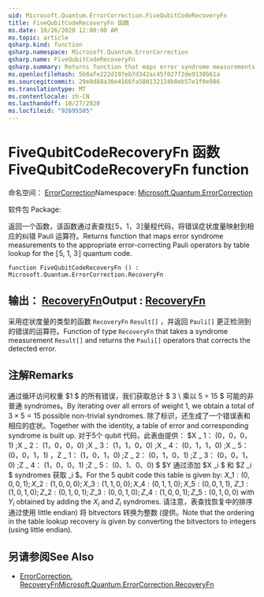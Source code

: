 ```yaml
---
uid: Microsoft.Quantum.ErrorCorrection.FiveQubitCodeRecoveryFn
title: FiveQubitCodeRecoveryFn 函数
ms.date: 10/26/2020 12:00:00 AM
ms.topic: article
qsharp.kind: function
qsharp.namespace: Microsoft.Quantum.ErrorCorrection
qsharp.name: FiveQubitCodeRecoveryFn
qsharp.summary: Returns function that maps error syndrome measurements to the appropriate error-correcting Pauli operators by table lookup for the ⟦5, 1, 3⟧ quantum code.
ms.openlocfilehash: 5b8afe222d197eb7d342ac45f027f2de9130b61a
ms.sourcegitcommit: 29e0d88a30e4166fa580132124b0eb57e1f0e986
ms.translationtype: MT
ms.contentlocale: zh-CN
ms.lasthandoff: 10/27/2020
ms.locfileid: "92695505"
---
```

# <a name="fivequbitcoderecoveryfn-function"></a><span data-ttu-id="26828-102">FiveQubitCodeRecoveryFn 函数</span><span class="sxs-lookup"><span data-stu-id="26828-102">FiveQubitCodeRecoveryFn function</span></span>

<span data-ttu-id="26828-103">命名空间： [ErrorCorrection](xref:Microsoft.Quantum.ErrorCorrection)</span><span class="sxs-lookup"><span data-stu-id="26828-103">Namespace: [Microsoft.Quantum.ErrorCorrection](xref:Microsoft.Quantum.ErrorCorrection)</span></span>

<span data-ttu-id="26828-104">软件包 [](https://nuget.org/packages/)</span><span class="sxs-lookup"><span data-stu-id="26828-104">Package: [](https://nuget.org/packages/)</span></span>


<span data-ttu-id="26828-105">返回一个函数，该函数通过表查找⟦5，1，3⟧量程代码，将错误症状度量映射到相应的纠错 Pauli 运算符。</span><span class="sxs-lookup"><span data-stu-id="26828-105">Returns function that maps error syndrome measurements to the appropriate error-correcting Pauli operators by table lookup for the ⟦5, 1, 3⟧ quantum code.</span></span>

```qsharp
function FiveQubitCodeRecoveryFn () : Microsoft.Quantum.ErrorCorrection.RecoveryFn
```


## <a name="output--recoveryfn"></a><span data-ttu-id="26828-106">输出： [RecoveryFn](xref:Microsoft.Quantum.ErrorCorrection.RecoveryFn)</span><span class="sxs-lookup"><span data-stu-id="26828-106">Output : [RecoveryFn](xref:Microsoft.Quantum.ErrorCorrection.RecoveryFn)</span></span>

<span data-ttu-id="26828-107">采用症状度量的类型的函数 `RecoveryFn` `Result[]` ，并返回 `Pauli[]` 更正检测到的错误的运算符。</span><span class="sxs-lookup"><span data-stu-id="26828-107">Function of type `RecoveryFn` that takes a syndrome measurement `Result[]` and returns the `Pauli[]` operators that corrects the detected error.</span></span>

## <a name="remarks"></a><span data-ttu-id="26828-108">注解</span><span class="sxs-lookup"><span data-stu-id="26828-108">Remarks</span></span>

<span data-ttu-id="26828-109">通过循环访问权重 $1 $ 的所有错误，我们获取总计 $ 3 \ 乘以 5 = 15 $ 可能的非普通 syndromes。</span><span class="sxs-lookup"><span data-stu-id="26828-109">By iterating over all errors of weight $1$, we obtain a total of $3\times 5=15$ possible non-trivial syndromes.</span></span>
<span data-ttu-id="26828-110">除了标识，还生成了一个错误表和相应的症状。</span><span class="sxs-lookup"><span data-stu-id="26828-110">Together with the identity, a table of error and corresponding syndrome is built up.</span></span> <span data-ttu-id="26828-111">对于5个 qubit 代码，此表由提供： $X \_ 1： (0，0，0，1) ;X \_ 2： (1，0，0，0) ;X \_ 3： (1，1，0，0) ;X \_ 4： (0，1，1，0) ;X \_ 5： (0，0，1，1) $，$Z \_ 1： (1，0，1，0) ;Z \_ 2： (0，1，0，1) ;Z \_ 3： (0，0，1，0) ;Z \_ 4： (1，0，0，1) ;Z \_ 5： (0、1、0、0) $ $Y 通过添加 $X _i $ 和 $Z _i $ syndromes 获取 _i $。</span><span class="sxs-lookup"><span data-stu-id="26828-111">For the 5 qubit code this table is given by: $X\_1: (0,0,0,1); X\_2: (1,0,0,0); X\_3: (1,1,0,0); X\_4: (0,1,1,0); X\_5: (0,0,1,1)$, $Z\_1: (1,0,1,0); Z\_2: (0,1,0,1); Z\_3: (0,0,1,0); Z\_4: (1,0,0,1); Z\_5: (0,1,0,0)$ with $Y_i$ obtained by adding the $X_i$ and $Z_i$ syndromes.</span></span> <span data-ttu-id="26828-112">请注意，表查找恢复中的排序通过使用 little endian) 将 bitvectors 转换为整数 (提供。</span><span class="sxs-lookup"><span data-stu-id="26828-112">Note that the ordering in the table lookup recovery is given by converting the bitvectors to integers (using little endian).</span></span>

## <a name="see-also"></a><span data-ttu-id="26828-113">另请参阅</span><span class="sxs-lookup"><span data-stu-id="26828-113">See Also</span></span>

- [<span data-ttu-id="26828-114">ErrorCorrection. RecoveryFn</span><span class="sxs-lookup"><span data-stu-id="26828-114">Microsoft.Quantum.ErrorCorrection.RecoveryFn</span></span>](xref:Microsoft.Quantum.ErrorCorrection.RecoveryFn)